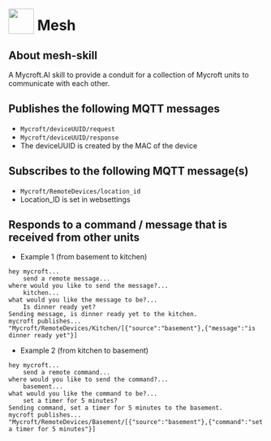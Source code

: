 # <img src='https://raw.githack.com/FortAwesome/Font-Awesome/master/svgs/solid/network-wired.svg' card_color='#40DBB0' width='50' height='50' style='vertical-align:bottom'/> Mesh
## About mesh-skill
A Mycroft.AI skill to provide a conduit for a collection of Mycroft units to communicate with each other.
## Publishes the following MQTT messages
- ```Mycroft/deviceUUID/request```
- ```Mycroft/deviceUUID/response```
- The deviceUUID is created by the MAC of the device
## Subscribes to the following MQTT message(s)
- ```Mycroft/RemoteDevices/location_id```
- Location_ID is set in websettings
## Responds to a command / message that is received from other units
- Example 1 (from basement to kitchen)
```
hey mycroft...
    send a remote message...
where would you like to send the message?...
    kitchen...
what would you like the message to be?...
    Is dinner ready yet?
Sending message, is dinner ready yet to the kitchen.
mycroft publishes...
"Mycroft/RemoteDevices/Kitchen/[{"source":"basement"},{"message":"is dinner ready yet"}]
```
- Example 2 (from kitchen to basement)
```
hey mycroft...
    send a remote command...
where would you like to send the command?...
    basement...
what would you like the command to be?...
    set a timer for 5 minutes?
Sending command, set a timer for 5 minutes to the basement.
mycroft publishes...
"Mycroft/RemoteDevices/Basement/[{"source":"basement"},{"command":"set a timer for 5 minutes"}]
```